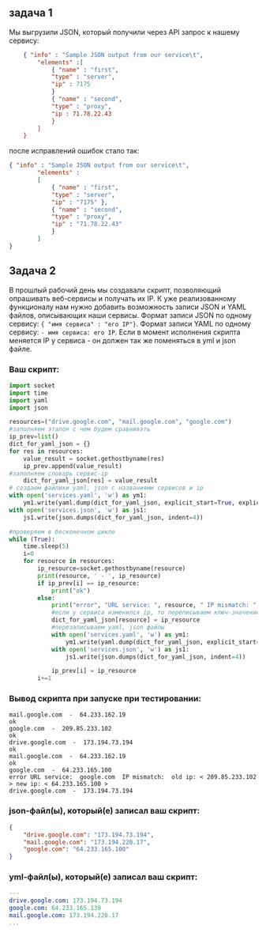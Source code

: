 ## задача 1

Мы выгрузили JSON, который получили через API запрос к нашему сервису:  
```json
    { "info" : "Sample JSON output from our service\t",
        "elements" :[
            { "name" : "first",
            "type" : "server",
            "ip" : 7175 
            }
            { "name" : "second",
            "type" : "proxy",
            "ip : 71.78.22.43
            }
        ]
    }
```
после исправлений ошибок стало так:  
```json
{ "info" : "Sample JSON output from our service\t",
        "elements" :
        [
            { "name" : "first",
            "type" : "server",
            "ip" : "7175" },
            { "name" : "second",
            "type" : "proxy",
            "ip" : "71.78.22.43"
            }
        ]
}

```  

## Задача 2  
В прошлый рабочий день мы создавали скрипт, позволяющий опрашивать веб-сервисы и получать их IP. К уже реализованному функционалу нам нужно добавить возможность записи JSON и YAML файлов, описывающих наши сервисы. Формат записи JSON по одному сервису: `{ "имя сервиса" : "его IP"}`. Формат записи YAML по одному сервису: `- имя сервиса: его IP`. Если в момент исполнения скрипта меняется IP у сервиса - он должен так же поменяться в yml и json файле.  
### Ваш скрипт:
```python
import socket
import time
import yaml
import json

resources=("drive.google.com", "mail.google.com", "google.com")
#заполняем эталон с чем будем сравнивать
ip_prev=list()
dict_for_yaml_json = {}
for res in resources:
    value_result = socket.gethostbyname(res)
    ip_prev.append(value_result)
#заполняем словарь сервис-ip
    dict_for_yaml_json[res] = value_result
# создаем файлики yaml, json с названиями сервисов и ip
with open('services.yaml', 'w') as ym1:
    ym1.write(yaml.dump(dict_for_yaml_json, explicit_start=True, explicit_end=True, indent=4))
with open('services.json', 'w') as js1:
    js1.write(json.dumps(dict_for_yaml_json, indent=4))

#проверяем в бесконечном цикле
while (True):
    time.sleep(5)
    i=0
    for resource in resources:
        ip_resource=socket.gethostbyname(resource)
        print(resource, ' - ', ip_resource)
        if ip_prev[i] == ip_resource:
            print("ok")
        else:
            print("error", "URL service: ", resource, " IP mismatch: ", "old ip: <", ip_prev[i], "> new ip: <", ip_resource, ">")
            #если у сервиса изменился ip, то переписываем ключ-значение
            dict_for_yaml_json[resource] = ip_resource
            #перезаписываем yaml, json файлы
            with open('services.yaml', 'w') as ym1:
                ym1.write(yaml.dump(dict_for_yaml_json, explicit_start=True, explicit_end=True, indent=4))
            with open('services.json', 'w') as js1:
                js1.write(json.dumps(dict_for_yaml_json, indent=4))

            ip_prev[i] = ip_resource
        i+=1

```

### Вывод скрипта при запуске при тестировании:
```
mail.google.com  -  64.233.162.19
ok
google.com  -  209.85.233.102
ok
drive.google.com  -  173.194.73.194
ok
mail.google.com  -  64.233.162.19
ok
google.com  -  64.233.165.100
error URL service:  google.com  IP mismatch:  old ip: < 209.85.233.102 > new ip: < 64.233.165.100 >
drive.google.com  -  173.194.73.194
```  

### json-файл(ы), который(е) записал ваш скрипт:  
```json
{
    "drive.google.com": "173.194.73.194",
    "mail.google.com": "173.194.220.17",
    "google.com": "64.233.165.100"
}
```
### yml-файл(ы), который(е) записал ваш скрипт:

```yaml
---
drive.google.com: 173.194.73.194
google.com: 64.233.165.139
mail.google.com: 173.194.220.17
...
```